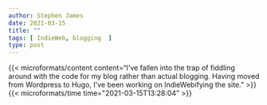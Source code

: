 ```yaml
---
author: Stephen James
date: 2021-03-15
title: ""
tags: [ IndieWeb, blogging  ]
type: post
---
```

<div class="h-entry">
    {{< microformats/content content=“I've fallen into the trap of fiddling around with the code for my blog rather than actual blogging. Having moved from Wordpress to Hugo,  I've been working on IndieWebifying the site.” >}}
     {{< microformats/time time="2021-03-15T13:28:04" >}}
	</a>
</p>
</div>